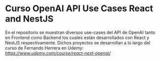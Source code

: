 ﻿# Curso OpenAI API Use Cases React and NestJS
En el repositorio se muestran diversos use-cases del API de OpenAI tanto en Frontend como Backend los cuales están desarrollados con React y NestJS respectivamente.
Dichos proyectos se desarrollan a lo largo del curso de Fernando Herrera en Udemy:  _https://www.udemy.com/course/react-nest-openai/_
